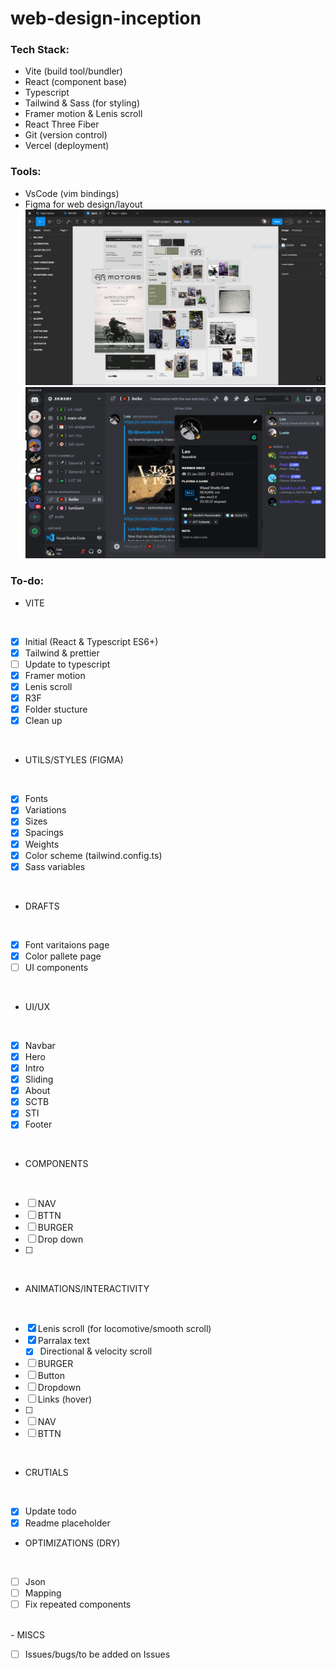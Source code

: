 # web-design-inception

### Tech Stack:

- Vite (build tool/bundler)
- React (component base)
- Typescript
- Tailwind & Sass (for styling)
- Framer motion & Lenis scroll
- React Three Fiber
- Git (version control)
- Vercel (deployment)

### Tools:

- VsCode (vim bindings)
- Figma for web design/layout  
  ![figma](./design/figma-gigachad.PNG)  
  ![discord](./design/giga-discord.PNG)

### To-do:

- VITE
<br />

- [x] Initial (React & Typescript ES6+)
- [x] Tailwind & prettier
- [ ] Update to typescript
- [x] Framer motion
- [x] Lenis scroll
- [x] R3F
- [x] Folder stucture
- [x] Clean up
<br />

- UTILS/STYLES (FIGMA)
<br />

- [x] Fonts
- [x] Variations
- [x] Sizes
- [x] Spacings
- [x] Weights
- [x] Color scheme (tailwind.config.ts)
- [x] Sass variables
<br />

- DRAFTS
<br />

- [x] Font varitaions page
- [x] Color pallete page
- [ ] UI components
<br />

- UI/UX
<br />

- [x] Navbar
- [x] Hero
- [x] Intro
- [x] Sliding
- [x] About
- [x] SCTB
- [x] STI
- [x] Footer
<br />

- COMPONENTS
<br />

- [ ] NAV
- [ ] BTTN
- [ ] BURGER
- [ ] Drop down
- [ ] 
<br />

- ANIMATIONS/INTERACTIVITY
<br />

- [x] Lenis scroll (for locomotive/smooth scroll)
- [x] Parralax text
	- [x] Directional & velocity scroll
- [ ] BURGER
- [ ] Button
- [ ] Dropdown
- [ ] Links (hover)
- [ ]
- [ ] NAV
- [ ] BTTN
<br />

- CRUTIALS
<br />

- [x] Update todo
- [x] Readme placeholder

- OPTIMIZATIONS (DRY)
<br />

- [ ] Json
- [ ] Mapping
- [ ] Fix repeated components

<br />
- MISCS
<br />

- [ ] Issues/bugs/to be added on Issues
